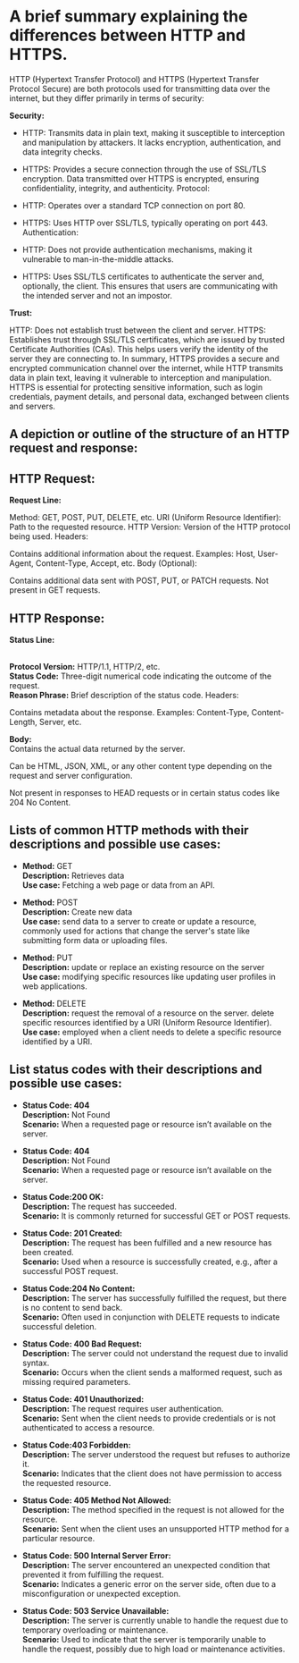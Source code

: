 # A brief summary explaining the differences between HTTP and HTTPS.


HTTP (Hypertext Transfer Protocol) and HTTPS (Hypertext Transfer Protocol Secure) are both protocols used for transmitting data over the internet, but they differ primarily in terms of security:

**Security:**

+ HTTP: Transmits data in plain text, making it susceptible to interception and manipulation by attackers. It lacks encryption, authentication, and data integrity checks.

+ HTTPS: Provides a secure connection through the use of SSL/TLS encryption. Data transmitted over HTTPS is encrypted, ensuring confidentiality, integrity, and authenticity.
Protocol:

+ HTTP: Operates over a standard TCP connection on port 80.
+ HTTPS: Uses HTTP over SSL/TLS, typically operating on port 443.
Authentication:

+ HTTP: Does not provide authentication mechanisms, making it vulnerable to man-in-the-middle attacks.
+ HTTPS: Uses SSL/TLS certificates to authenticate the server and, optionally, the client. This ensures that users are communicating with the intended server and not an impostor.

**Trust:**

HTTP: Does not establish trust between the client and server.
HTTPS: Establishes trust through SSL/TLS certificates, which are issued by trusted Certificate Authorities (CAs). This helps users verify the identity of the server they are connecting to.
In summary, HTTPS provides a secure and encrypted communication channel over the internet, while HTTP transmits data in plain text, leaving it vulnerable to interception and manipulation. HTTPS is essential for protecting sensitive information, such as login credentials, payment details, and personal data, exchanged between clients and servers.

## A depiction or outline of the structure of an HTTP request and response:

## HTTP Request:

**Request Line:**

Method: GET, POST, PUT, DELETE, etc.
URI (Uniform Resource Identifier): Path to the requested resource.
HTTP Version: Version of the HTTP protocol being used.
Headers:

Contains additional information about the request.
Examples: Host, User-Agent, Content-Type, Accept, etc.
Body (Optional):

Contains additional data sent with POST, PUT, or PATCH requests.
Not present in GET requests.

## HTTP Response:

**Status Line:**

<br>**Protocol Version:** HTTP/1.1, HTTP/2, etc.
<br>**Status Code:** Three-digit numerical code indicating the outcome of the request.
<br>**Reason Phrase:** Brief description of the status code.
Headers:

Contains metadata about the response.
Examples: Content-Type, Content-Length, Server, etc.

**Body:**
<br>Contains the actual data returned by the server.

Can be HTML, JSON, XML, or any other content type depending on the request and server configuration.

Not present in responses to HEAD requests or in certain status codes like 204 No Content.

## Lists of common HTTP methods with their descriptions and possible use cases:

+ **Method:** GET
<br> **Description:** Retrieves data
<br> **Use case:** Fetching a web page or data from an API.

+ **Method:** POST
<br> **Description:** Create new data
<br> **Use case:** send data to a server to create or update a resource, commonly used for actions that change the server's state like submitting form data or uploading files.

+ **Method:** PUT
<br> **Description:** update or replace an existing resource on the server
<br> **Use case:** modifying specific resources like updating user profiles in web applications.

+ **Method:** DELETE
<br> **Description:** request the removal of a resource on the server. delete specific resources identified by a URI (Uniform Resource Identifier).
<br> **Use case:** employed when a client needs to delete a specific resource identified by a URI.

## List status codes with their descriptions and possible use cases:

+ **Status Code: 404**
<br> **Description:** Not Found
<br> **Scenario:** When a requested page or resource isn’t available on the server.

+ **Status Code: 404**
<br> **Description:** Not Found
<br> **Scenario:** When a requested page or resource isn’t available on the server.

+ **Status Code:200 OK:**
<br> **Description:** The request has succeeded.
<br> **Scenario:** It is commonly returned for successful GET or POST requests.

+ **Status Code: 201 Created:**
<br>**Description:** The request has been fulfilled and a new resource has been created.
<br>**Scenario:** Used when a resource is successfully created, e.g., after a successful POST request.

+ **Status Code:204 No Content:**
<br>**Description:** The server has successfully fulfilled the request, but there is no content to send back.
<br>**Scenario:** Often used in conjunction with DELETE requests to indicate successful deletion.

+ **Status Code: 400 Bad Request:**
<br>**Description:** The server could not understand the request due to invalid syntax.
<br>**Scenario:** Occurs when the client sends a malformed request, such as missing required parameters.

+ **Status Code: 401 Unauthorized:**
<br>**Description:** The request requires user authentication.
<br>**Scenario:** Sent when the client needs to provide credentials or is not authenticated to access a resource.

+ **Status Code:403 Forbidden:**
<br>**Description:** The server understood the request but refuses to authorize it.
<br>**Scenario:** Indicates that the client does not have permission to access the requested resource.

+ **Status Code: 405 Method Not Allowed:**
<br>**Description:** The method specified in the request is not allowed for the resource.
<br>**Scenario:** Sent when the client uses an unsupported HTTP method for a particular resource.

+ **Status Code: 500 Internal Server Error:**
<br>**Description:** The server encountered an unexpected condition that prevented it from fulfilling the request.
<br>**Scenario:** Indicates a generic error on the server side, often due to a misconfiguration or unexpected exception.

+ **Status Code: 503 Service Unavailable:**
<br>**Description:** The server is currently unable to handle the request due to temporary overloading or maintenance.
<br>**Scenario:** Used to indicate that the server is temporarily unable to handle the request, possibly due to high load or maintenance activities.